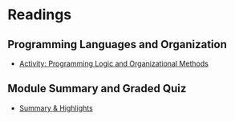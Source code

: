 # Readings

## Programming Languages and Organization

- [Activity: Programming Logic and Organizational Methods](./Readings/Activity-Programming_Logic_and_Organizational_Methods.md)

## Module Summary and Graded Quiz

- [Summary & Highlights](./Readings/Summary_and_Highlights.md)